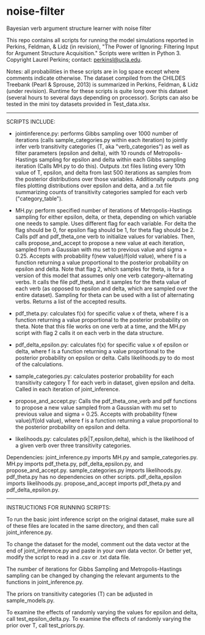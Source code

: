 # noise-filter
Bayesian verb argument structure learner with noise filter

This repo contains all scripts for running the model simulations reported in Perkins, Feldman, & Lidz (in revision), "The Power of Ignoring: Filtering Input for Argument Structure Acquisition." Scripts were written in Python 3. Copyright Laurel Perkins; contact: perkinsl@ucla.edu.

Notes: all probabilities in these scripts are in log space except where comments indicate otherwise. The dataset compiled from the CHILDES Treebank (Pearl & Sprouse, 2013) is summarized in Perkins, Feldman, & Lidz (under revision). Runtime for these scripts is quite long over this dataset (several hours to several days depending on processor). Scripts can also be tested in the mini toy datasets provided in Test_data.xlsx.

----------------------------------------------------------------
SCRIPTS INCLUDE:

- jointinference.py: performs Gibbs sampling over 1000 number of iterations (calls sample_categories.py within each iteration) to jointly infer verb transitivity categories (T, aka "verb_categories") as well as filter parameters (epsilon and delta), with 10 rounds of Metropolis-Hastings sampling for epsilon and delta within each Gibbs sampling iteration (Calls MH.py to do this). Outputs .txt files listing every 10th value of T, epsilon, and delta from last 500 iterations as samples from the posterior distributions over those variables. Additionally outputs .png files plotting distributions over epsilon and delta, and a .txt file summarizing counts of transitivity categories sampled for each verb ("category_table").

- MH.py: perform specified number of iterations of Metropolis-Hastings sampling for either epsilon, delta, or theta, depending on which variable one needs to sample. Uses different flag for each variable. For delta the flag should be 0, for epsilon flag should be 1, for theta flag should be 2. Calls pdf and pdf_theta_one verb to initialize values for variables. Then, calls propose_and_accept to propose a new value at each iteration, sampled from a Gaussian with mu set to previous value and sigma = 0.25. Accepts with probability f(new value)/f(old value), where f is a function returning a value proportional to the posterior probability on epsilon and delta. Note that flag 2, which samples for theta, is for a version of this model that assumes only one verb category–alternating verbs. It calls the file pdf_theta, and it samples for the theta value of each verb (as opposed to epsilon and delta, which are sampled over the entire dataset). Sampling for theta can be used with a list of alternating verbs. Returns a list of the accepted results. 

- pdf_theta.py: calculates f(x) for specific value x of theta, where f is a function returning a value proportional to the posterior probability on theta. Note that this file works on one verb at a time, and the MH.py script with flag 2 calls it on each verb in the data structure. 

- pdf_delta_epsilon.py: calculates f(x) for specific value x of epsilon or delta, where f is a function returning a value proportional to the posterior probability on epsilon or delta. Calls likelihoods.py to do most of the calculations.

- sample_categories.py: calculates posterior probability for each transitivity category T for each verb in dataset, given epsilon and delta. Called in each iteration of joint_inference. 

- propose_and_accept.py:  Calls the pdf_theta_one_verb and pdf functions to propose a new value sampled from a Gaussian with mu set to previous value and sigma = 0.25. Accepts with probability f(new value)/f(old value), where f is a function returning a value proportional to the posterior probability on epsilon and delta. 

- likelihoods.py: calculates p(k|T,epsilon,delta), which is the likelihood of a given verb over three transitivity categories.

Dependencies: joint_inference.py imports MH.py and sample_categories.py. MH.py imports pdf_theta.py, pdf_delta_epsilon.py, and propose_and_accept.py. sample_categories.py imports likelihoods.py. pdf_theta.py has no dependencies on other scripts. pdf_delta_epsilon imports likelihoods.py. propose_and_accept imports pdf_theta.py and pdf_delta_epsilon.py.  


-----------------------------------------------------------------
INSTRUCTIONS FOR RUNNING SCRIPTS:

To run the basic joint inference script on the original dataset, make sure all of these files are located in the same directory, and then call joint_inference.py.

To change the dataset for the model, comment out the data vector at the end of joint_inference.py and paste in your own data vector. Or better yet, modify the script to read in a .csv or .txt data file.

The number of iterations for Gibbs Sampling and Metropolis-Hastings sampling can be changed by changing the relevant arguments to the functions in joint_inference.py.

The priors on transitivity categories (T) can be adjusted in sample_models.py.

To examine the effects of randomly varying the values for epsilon and delta, call test_epsilon_delta.py. To examine the effects of randomly varying the prior over T, call test_priors.py.

